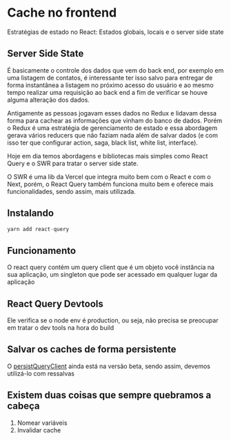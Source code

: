 # Cache no frontend

Estratégias de estado no React: Estados globais, locais e o server side state

## Server Side State

É basicamente o controle dos dados que vem do back end, por exemplo em uma listagem de contatos, é interessante ter isso salvo para entregar de forma instantânea a listagem no próximo acesso do usuário e ao mesmo tempo realizar uma requisição ao back end a fim de verificar se houve alguma alteração dos dados.

Antigamente as pessoas jogavam esses dados no Redux e lidavam dessa forma para cachear as informações que vinham do banco de dados. Porém o Redux é uma estratégia de gerenciamento de estado e essa abordagem gerava vários reducers que não faziam nada além de salvar dados (e com isso ter que configurar action, saga, black list, white list, interface).

Hoje em dia temos abordagens e bibliotecas mais simples como React Query e o SWR para tratar o server side state.

O SWR é uma lib da Vercel que integra muito bem com o React e com o Next, porém, o React Query também funciona muito bem e oferece mais funcionalidades, sendo assim, mais utilizada.

## Instalando

```ts
yarn add react-query
```

## Funcionamento

O react query contém um query client que é um objeto você instância na sua aplicação, um singleton que pode ser acessado em qualquer lugar da aplicação

## React Query Devtools

Ele verifica se o node env é production, ou seja, não precisa se preocupar em tratar o dev tools na hora do build

## Salvar os caches de forma persistente

O [persistQueryClient](https://react-query.tanstack.com/plugins/persistQueryClient) ainda está na versão beta, sendo assim, devemos utilizá-lo com ressalvas

## Existem duas coisas que sempre quebramos a cabeça

1. Nomear variáveis
2. Invalidar cache
